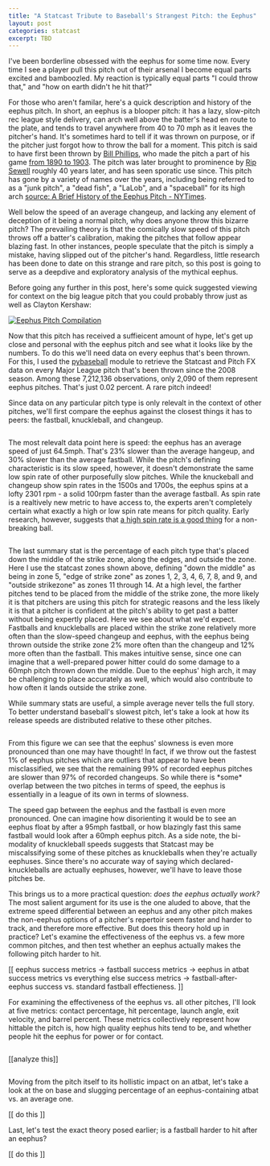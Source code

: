 ```yaml
---
title: "A Statcast Tribute to Baseball's Strangest Pitch: the Eephus"
layout: post
categories: statcast
excerpt: TBD 
---
```

I've been borderline obsessed with the eephus for some time now. Every time I see a player pull this pitch out of their arsenal I become equal parts excited and bamboozled. My reaction is typically equal parts "I could throw that," and "how on earth didn't he hit that?" 

For those who aren't familar, here's a quick description and history of the eephus pitch. In short, an eephus is a blooper pitch: it has a lazy, slow-pitch rec league style delivery, can arch well above the batter's head en route to the plate, and tends to travel anywhere from 40 to 70 mph as it leaves the pitcher's hand. It's sometimes hard to tell if it was thrown on purpose, or if the pitcher just forgot how to throw the ball for a moment. This pitch is said to have first been thrown by [Bill Phillips](https://www.baseball-reference.com/players/p/phillbi02.shtml), who made the pitch a part of his game [from 1890 to 1903](https://en.wikipedia.org/wiki/Eephus_pitch). The pitch was later brought to prominence by [Rip Sewell](https://www.baseball-reference.com/players/s/sewelri01.shtml) roughly 40 years later, and has seen sporatic use since. This pitch has gone by a variety of names over the years, including being referred to as a "junk pitch", a "dead fish", a "LaLob", and a "spaceball" for its high arch [source: A Brief History of the Eephus Pitch - NYTimes](https://bats.blogs.nytimes.com/2008/07/30/a-brief-history-of-the-eephus-pitch/).

Well below the speed of an average changeup, and lacking any element of deception of it being a normal pitch, why does anyone throw this bizarre pitch? The prevailing theory is that the comically slow speed of this pitch throws off a batter's calibration, making the pitches that follow appear blazing fast. In other instances, people speculate that the pitch is simply a mistake, having slipped out of the pitcher's hand. Regardless, little research has been done to date on this strange and rare pitch, so this post is going to serve as a deepdive and exploratory analysis of the mythical eephus. 

Before going any further in this post, here's some quick suggested viewing for context on the big league pitch that you could probably throw just as well as Clayton Kershaw:

[![Eephus Pitch Compilation](/images/fulls/eephus_youtube.png)](https://www.youtube.com/watch?v=QwP2U7lS28o)

Now that this pitch has received a suffieicent amount of hype, let's get up close and personal with the eephus pitch and see what it looks like by the numbers. To do this we'll need data on every eephus that's been thrown. For this, I used the [pybaseball](https://github.com/jldbc/pybaseball) module to retrieve the Statcast and Pitch FX data on every Major League pitch that's been thrown since the 2008 season. Among these 7,212,136 observations, only 2,090 of them represent eephus pitches. That's just 0.02 percent. A rare pitch indeed!

Since data on any particular pitch type is only relevalt in the context of other pitches, we'll first compare the eephus against the closest things it has to peers: the fastball, knuckleball, and changeup.

<p align = "center">
    <img src="/images/fulls/eephus_summary.png" alt>
</p>

The most relevalt data point here is speed: the eephus has an average speed of just 64.5mph. That's 23% slower than the average hangeup, and 30% slower than the average fastball. While the pitch's defining characteristic is its slow speed, however, it doesn't demonstrate the same low spin rate of other purposefully slow pitches. While the knuckeball and changeup show spin rates in the 1500s and 1700s, the eephus spins at a lofty 2301 rpm - a solid 100rpm faster than the average fastball. As spin rate is a realtively new metric to have access to, the experts aren't completely certain what exactly a high or low spin rate means for pitch quality. Early research, however, suggests that [a high spin rate is a good thing](http://m.mlb.com/news/article/212735620/what-statcast-spin-rate-means-for-fastballs/) for a non-breaking ball.


<p align = "center">
    <img src="/images/fulls/statcast_zones.png" alt>
</p>

The last summary stat is the percentage of each pitch type that's placed down the middle of the strike zone, along the edges, and outside the zone. Here I use the statcast zones shown above, defining "down the middle" as being in zone 5, "edge of strike zone" as zones 1, 2, 3, 4, 6, 7, 8, and 9, and "outside strikezone" as zones 11 through 14. At a high level, the farther pitches tend to be placed from the middle of the strike zone, the more likely it is that pitchers are using this pitch for strategic reasons and the less likely it is that a pitcher is confident at the pitch's ability to get past a batter without being expertly placed. Here we see about what we'd expect. Fastballs and knuckleballs are placed within the strike zone relatively more often than the slow-speed changeup and eephus, with the eephus being thrown outside the strike zone 2% more often than the changeup and 12% more often than the fastball. This makes intuitive sense, since one can imagine that a well-prepared power hitter could do some damage to a 60mph pitch thrown down the middle. Due to the eephus' high arch, it may be challenging to place accurately as well, which would also contribute to how often it lands outside the strike zone. 

While summary stats are useful, a simple average never tells the full story. To better understand baseball's slowest pitch, let's take a look at how its release speeds are distributed relative to these other pitches. 

<p align = "center">
    <img src="/images/fulls/speed_dist.png" alt>
</p>
From this figure we can see that the eephus' slowness is even more pronounced than one may have thought! In fact, if we throw out the fastest 1% of eephus pitches which are outliers that appear to have been misclassified, we see that the remaining 99% of recorded eephus pitches are slower than 97% of recorded changeups. So while there is *some* overlap between the two pitches in terms of speed, the eephus is essentially in a league of its own in terms of slowness. 

The speed gap between the eephus and the fastball is even more pronounced. One can imagine how disorienting it would be to see an eephus float by after a 95mph fastball, or how blazingly fast this same fastball would look after a 60mph eephus pitch. As a side note, the bi-modality of knuckleball speeds suggests that Statcast may be miscalssifying some of these pitches as knuckleballs when they're actually eephuses. Since there's no accurate way of saying which declared-knuckleballs are actually eephuses, however, we'll have to leave those pitches be.

This brings us to a more practical question: *does the eephus actually work?* The most salient argument for its use is the one aluded to above, that the extreme speed differential between an eephus and any other pitch makes the non-eephus options of a pitcher's repertoir seem faster and harder to track, and therefore more effective. But does this theory hold up in practice? Let's examine the effectiveness of the eephus vs. a few more common pitches, and then test whether an eephus actually makes the following pitch harder to hit. 

[[ eephus success metrics -> fastball success metrics -> eephus in atbat success metrics vs everything else success metrics -> fastball-after-eephus success vs. standard fastball effectieness. ]]

For examining the effectiveness of the eephus vs. all other pitches, I'll look at five metrics: contact percentage, hit percentage, launch angle, exit velocity, and barrel percent. These metrics collectively represent how hittable the pitch is, how high quality eephus hits tend to be, and whether people hit the eephus for power or for contact. 

<p align = "center">
    <img src="/images/fulls/hitability_stats.png" alt>
</p>
[[analyze this]]


<p align = "center">
    <img src="/images/fulls/speeds.png" alt><img src="/images/fulls/angles.png" alt>
</p>
Moving from the pitch itself to its hollistic impact on an atbat, let's take a look at the on base and slugging percentage of an eephus-containing atbat vs. an average one. 

[[ do this ]]

Last, let's test the exact theory posed earlier; is a fastball harder to hit after an eephus? 

[[ do this ]]